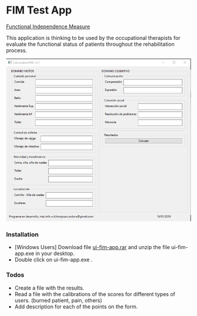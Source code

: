 # FIM Test App
[Functional Independence Measure](https://en.wikipedia.org/wiki/Functional_Independence_Measure)

This application is thinking to be used by the occupational therapists for evaluate the functional status of patients throughout the rehabilitation process.

![Screenshot](https://github.com/dhinojosac/ui-fim-test-app/blob/master/screenshot.png)

### Installation
- [Windows Users] Download file [ui-fim-app.rar](https://github.com/dhinojosac/ui-fim-test-app/blob/master/ui-fim-app.rar) and unzip the file  ui-fim-app.exe in your desktop.
- Double click on ui-fim-app.exe .

### Todos
- Create a file with the results.
- Read a file with the calibrations of the scores for different types of users. (burned patient, pain, others)
- Add description for each of the points on the form.

